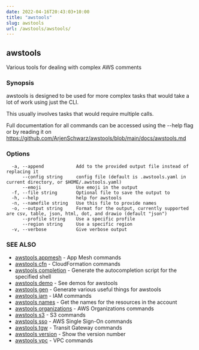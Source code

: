 ```yaml
---
date: 2022-04-16T20:43:03+10:00
title: "awstools"
slug: awstools
url: /awstools/awstools/
---
```

## awstools

Various tools for dealing with complex AWS comments

### Synopsis

awstools is designed to be used for more complex tasks that would take a lot of work using just the CLI.

This usually involves tasks that would require multiple calls.

Full documentation for all commands can be accessed using the --help flag or by reading it on https://github.com/ArjenSchwarz/awstools/blob/main/docs/awstools.md


### Options

```
  -a, --append            Add to the provided output file instead of replacing it
      --config string     config file (default is .awstools.yaml in current directory, or $HOME/.awstools.yaml)
      --emoji             Use emoji in the output
  -f, --file string       Optional file to save the output to
  -h, --help              help for awstools
  -n, --namefile string   Use this file to provide names
  -o, --output string     Format for the output, currently supported are csv, table, json, html, dot, and drawio (default "json")
      --profile string    Use a specific profile
      --region string     Use a specific region
  -v, --verbose           Give verbose output
```

### SEE ALSO

* [awstools appmesh](#awstools-appmesh)	 - App Mesh commands
* [awstools cfn](#awstools-cfn)	 - CloudFormation commands
* [awstools completion](#awstools-completion)	 - Generate the autocompletion script for the specified shell
* [awstools demo](#awstools-demo)	 - See demos for awstools
* [awstools gen](#awstools-gen)	 - Generate various useful things for awstools
* [awstools iam](#awstools-iam)	 - IAM commands
* [awstools names](#awstools-names)	 - Get the names for the resources in the account
* [awstools organizations](#awstools-organizations)	 - AWS Organizations commands
* [awstools s3](#awstools-s3)	 - S3 commands
* [awstools sso](#awstools-sso)	 - AWS Single Sign-On commands
* [awstools tgw](#awstools-tgw)	 - Transit Gateway commands
* [awstools version](#awstools-version)	 - Show the version number
* [awstools vpc](#awstools-vpc)	 - VPC commands

